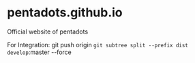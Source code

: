 # pentadots.github.io
Official website of pentadots

For Integration: 
git push origin `git subtree split --prefix dist develop`:master --force
